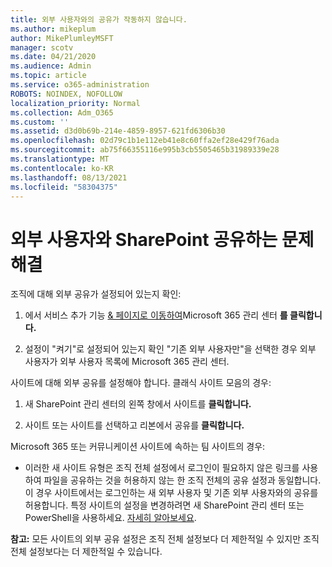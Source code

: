 ```yaml
---
title: 외부 사용자와의 공유가 작동하지 않습니다.
ms.author: mikeplum
author: MikePlumleyMSFT
manager: scotv
ms.date: 04/21/2020
ms.audience: Admin
ms.topic: article
ms.service: o365-administration
ROBOTS: NOINDEX, NOFOLLOW
localization_priority: Normal
ms.collection: Adm_O365
ms.custom: ''
ms.assetid: d3d0b69b-214e-4859-8957-621fd6306b30
ms.openlocfilehash: 02d79c1b1e112eb41e8c60ffa2ef28e429f76ada
ms.sourcegitcommit: ab75f66355116e995b3cb5505465b31989339e28
ms.translationtype: MT
ms.contentlocale: ko-KR
ms.lasthandoff: 08/13/2021
ms.locfileid: "58304375"
---
```

# <a name="fix-problems-sharing-sharepoint-content-with-external-users"></a>외부 사용자와 SharePoint 공유하는 문제 해결

조직에 대해 외부 공유가 설정되어 있는지 확인:
  
1. 에서 서비스 추가 기능 [ &amp; 페이지로 이동하여](https://portal.office.com/adminportal/home#/Settings/ServicesAndAddIns)Microsoft 365 관리 센터 **를 클릭합니다.**
    
2. 설정이 "켜기"로 설정되어 있는지 확인 "기존 외부 사용자만"을 선택한 경우 외부 사용자가 외부 사용자 목록에 Microsoft 365 관리 센터.
    
사이트에 대해 외부 공유를 설정해야 합니다. 클래식 사이트 모음의 경우:
  
1. 새 SharePoint 관리 센터의 왼쪽 창에서 사이트를 **클릭합니다.**
    
2. 사이트 또는 사이트를 선택하고 리본에서 공유를 **클릭합니다.**
    
Microsoft 365 또는 커뮤니케이션 사이트에 속하는 팀 사이트의 경우:
  
- 이러한 새 사이트 유형은 조직 전체 설정에서 로그인이 필요하지 않은 링크를 사용하여 파일을 공유하는 것을 허용하지 않는 한 조직 전체의 공유 설정과 동일합니다. 이 경우 사이트에서는 로그인하는 새 외부 사용자 및 기존 외부 사용자와의 공유를 허용합니다. 특정 사이트의 설정을 변경하려면 새 SharePoint 관리 센터 또는 PowerShell을 사용하세요. [자세히 알아보세요](https://go.microsoft.com/fwlink/?linkid=871863).
    
**참고:** 모든 사이트의 외부 공유 설정은 조직 전체 설정보다 더 제한적일 수 있지만 조직 전체 설정보다는 더 제한적일 수 있습니다. 
  

